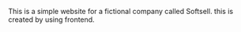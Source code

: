This is a simple website for a fictional company called Softsell.
this is created by using frontend.
